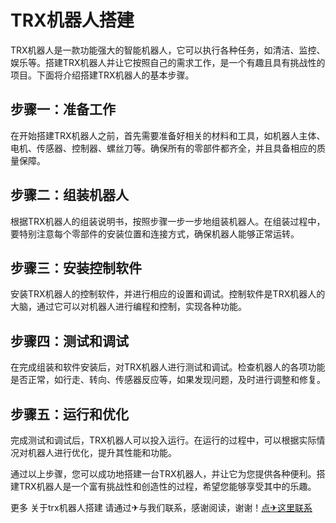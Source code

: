 # TRX机器人搭建

TRX机器人是一款功能强大的智能机器人，它可以执行各种任务，如清洁、监控、娱乐等。搭建TRX机器人并让它按照自己的需求工作，是一个有趣且具有挑战性的项目。下面将介绍搭建TRX机器人的基本步骤。

## 步骤一：准备工作

在开始搭建TRX机器人之前，首先需要准备好相关的材料和工具，如机器人主体、电机、传感器、控制器、螺丝刀等。确保所有的零部件都齐全，并且具备相应的质量保障。

## 步骤二：组装机器人

根据TRX机器人的组装说明书，按照步骤一步一步地组装机器人。在组装过程中，要特别注意每个零部件的安装位置和连接方式，确保机器人能够正常运转。

## 步骤三：安装控制软件

安装TRX机器人的控制软件，并进行相应的设置和调试。控制软件是TRX机器人的大脑，通过它可以对机器人进行编程和控制，实现各种功能。

## 步骤四：测试和调试

在完成组装和软件安装后，对TRX机器人进行测试和调试。检查机器人的各项功能是否正常，如行走、转向、传感器反应等，如果发现问题，及时进行调整和修复。

## 步骤五：运行和优化

完成测试和调试后，TRX机器人可以投入运行。在运行的过程中，可以根据实际情况对机器人进行优化，提升其性能和功能。

通过以上步骤，您可以成功地搭建一台TRX机器人，并让它为您提供各种便利。搭建TRX机器人是一个富有挑战性和创造性的过程，希望您能够享受其中的乐趣。

更多 关于trx机器人搭建 请通过✈与我们联系，感谢阅读，谢谢！[点✈这里联系](https://www.trx.tw)